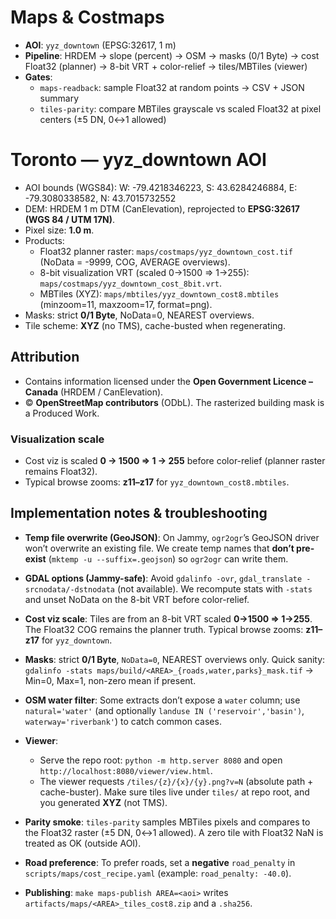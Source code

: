 # Maps & Costmaps

- **AOI**: `yyz_downtown` (EPSG:32617, 1 m)
- **Pipeline**: HRDEM → slope (percent) → OSM → masks (0/1 Byte) → cost Float32 (planner) → 8-bit VRT + color-relief → tiles/MBTiles (viewer)
- **Gates**:
  - `maps-readback`: sample Float32 at random points → CSV + JSON summary
  - `tiles-parity`: compare MBTiles grayscale vs scaled Float32 at pixel centers (±5 DN, 0↔1 allowed)

# Toronto — yyz_downtown AOI

- AOI bounds (WGS84):
  W: -79.4218346223, S: 43.6284246884, E: -79.3080338582, N: 43.7015732552
- DEM: HRDEM 1 m DTM (CanElevation), reprojected to **EPSG:32617 (WGS 84 / UTM 17N)**.
- Pixel size: **1.0 m**.
- Products:
  - Float32 planner raster: `maps/costmaps/yyz_downtown_cost.tif` (NoData = -9999, COG, AVERAGE overviews).
  - 8-bit visualization VRT (scaled 0→1500 ⇒ 1→255): `maps/costmaps/yyz_downtown_cost_8bit.vrt`.
  - MBTiles (XYZ): `maps/mbtiles/yyz_downtown_cost8.mbtiles` (minzoom=11, maxzoom=17, format=png).
- Masks: strict **0/1 Byte**, NoData=0, NEAREST overviews.
- Tile scheme: **XYZ** (no TMS), cache-busted when regenerating.

## Attribution
- Contains information licensed under the **Open Government Licence – Canada** (HRDEM / CanElevation).
- © **OpenStreetMap contributors** (ODbL). The rasterized building mask is a Produced Work.

### Visualization scale
- Cost viz is scaled **0 → 1500 ⇒ 1 → 255** before color-relief (planner raster remains Float32).
- Typical browse zooms: **z11–z17** for `yyz_downtown_cost8.mbtiles`.

## Implementation notes & troubleshooting

- **Temp file overwrite (GeoJSON)**: On Jammy, `ogr2ogr`’s GeoJSON driver won’t overwrite an existing file.
  We create temp names that **don’t pre-exist** (`mktemp -u --suffix=.geojson`) so `ogr2ogr` can write them.

- **GDAL options (Jammy-safe)**: Avoid `gdalinfo -ovr`, `gdal_translate -srcnodata/-dstnodata` (not available).
  We recompute stats with `-stats` and unset NoData on the 8-bit VRT before color-relief.

- **Cost viz scale**: Tiles are from an 8-bit VRT scaled **0→1500 ⇒ 1→255**. The Float32 COG remains the planner truth.
  Typical browse zooms: **z11–z17** for `yyz_downtown`.

- **Masks**: strict **0/1 Byte**, `NoData=0`, NEAREST overviews only.
  Quick sanity: `gdalinfo -stats maps/build/<AREA>_{roads,water,parks}_mask.tif` → Min=0, Max=1, non-zero mean if present.

- **OSM water filter**: Some extracts don’t expose a `water` column; use `natural='water'`
  (and optionally `landuse IN ('reservoir','basin')`, `waterway='riverbank'`) to catch common cases.

- **Viewer**:
  - Serve the repo root: `python -m http.server 8080` and open `http://localhost:8080/viewer/view.html`.
  - The viewer requests `/tiles/{z}/{x}/{y}.png?v=N` (absolute path + cache-buster).
    Make sure tiles live under `tiles/` at repo root, and you generated **XYZ** (not TMS).

- **Parity smoke**: `tiles-parity` samples MBTiles pixels and compares to the Float32 raster (±5 DN, 0↔1 allowed).
  A zero tile with Float32 NaN is treated as OK (outside AOI).

- **Road preference**: To prefer roads, set a **negative** `road_penalty` in `scripts/maps/cost_recipe.yaml`
  (example: `road_penalty: -40.0`).

- **Publishing**: `make maps-publish AREA=<aoi>` writes `artifacts/maps/<AREA>_tiles_cost8.zip` and a `.sha256`.
